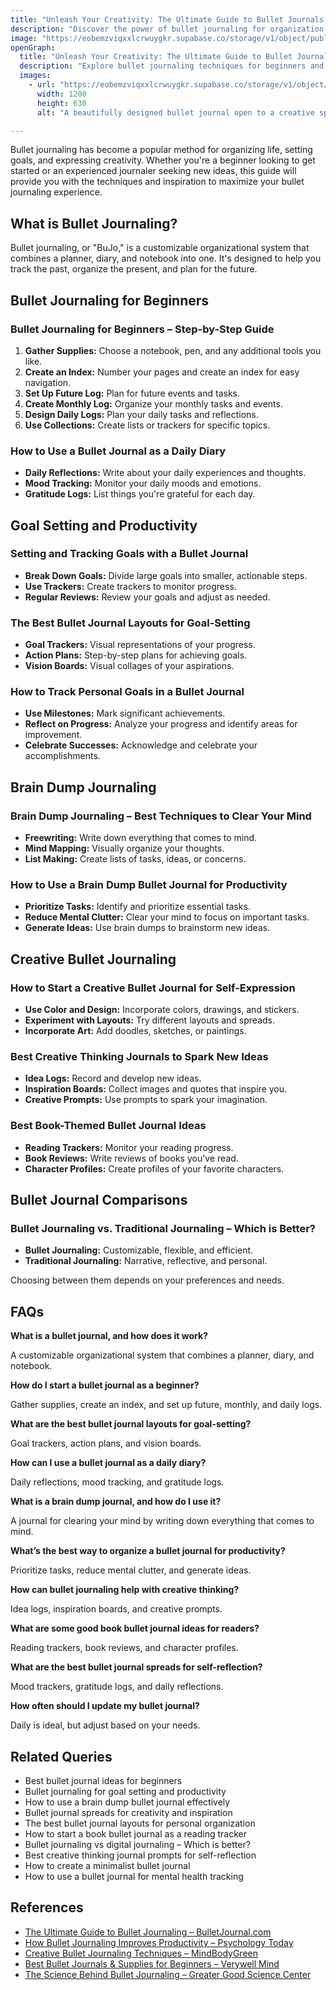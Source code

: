 ```yaml
---
title: "Unleash Your Creativity: The Ultimate Guide to Bullet Journals & Creative Journaling"
description: "Discover the power of bullet journaling for organization, goal setting, and self-expression. Learn step-by-step techniques, creative layouts, and productivity hacks to make the most of your journal."
image: "https://eobemzviqxxlcrwuygkr.supabase.co/storage/v1/object/public/sparklog//creative-journal.webp"
openGraph:
  title: "Unleash Your Creativity: The Ultimate Guide to Bullet Journals & Creative Journaling"
  description: "Explore bullet journaling techniques for beginners and advanced users. Find inspiration for layouts, goal trackers, creative spreads, and productivity hacks to maximize your journaling experience."
  images:
    - url: "https://eobemzviqxxlcrwuygkr.supabase.co/storage/v1/object/public/sparklog//creative-journal.webp"
      width: 1200
      height: 630
      alt: "A beautifully designed bullet journal open to a creative spread, with colorful pens, stickers, and aesthetic decorations on a cozy desk."

---
```


Bullet journaling has become a popular method for organizing life, setting goals, and expressing creativity. Whether you're a beginner looking to get started or an experienced journaler seeking new ideas, this guide will provide you with the techniques and inspiration to maximize your bullet journaling experience.

## What is Bullet Journaling?

Bullet journaling, or "BuJo," is a customizable organizational system that combines a planner, diary, and notebook into one. It's designed to help you track the past, organize the present, and plan for the future.

## Bullet Journaling for Beginners

### Bullet Journaling for Beginners – Step-by-Step Guide

1.  **Gather Supplies:** Choose a notebook, pen, and any additional tools you like.
2.  **Create an Index:** Number your pages and create an index for easy navigation.
3.  **Set Up Future Log:** Plan for future events and tasks.
4.  **Create Monthly Log:** Organize your monthly tasks and events.
5.  **Design Daily Logs:** Plan your daily tasks and reflections.
6.  **Use Collections:** Create lists or trackers for specific topics.

### How to Use a Bullet Journal as a Daily Diary

* **Daily Reflections:** Write about your daily experiences and thoughts.
* **Mood Tracking:** Monitor your daily moods and emotions.
* **Gratitude Logs:** List things you're grateful for each day.

## Goal Setting and Productivity

### Setting and Tracking Goals with a Bullet Journal

* **Break Down Goals:** Divide large goals into smaller, actionable steps.
* **Use Trackers:** Create trackers to monitor progress.
* **Regular Reviews:** Review your goals and adjust as needed.

### The Best Bullet Journal Layouts for Goal-Setting

* **Goal Trackers:** Visual representations of your progress.
* **Action Plans:** Step-by-step plans for achieving goals.
* **Vision Boards:** Visual collages of your aspirations.

### How to Track Personal Goals in a Bullet Journal

* **Use Milestones:** Mark significant achievements.
* **Reflect on Progress:** Analyze your progress and identify areas for improvement.
* **Celebrate Successes:** Acknowledge and celebrate your accomplishments.

## Brain Dump Journaling

### Brain Dump Journaling – Best Techniques to Clear Your Mind

* **Freewriting:** Write down everything that comes to mind.
* **Mind Mapping:** Visually organize your thoughts.
* **List Making:** Create lists of tasks, ideas, or concerns.

### How to Use a Brain Dump Bullet Journal for Productivity

* **Prioritize Tasks:** Identify and prioritize essential tasks.
* **Reduce Mental Clutter:** Clear your mind to focus on important tasks.
* **Generate Ideas:** Use brain dumps to brainstorm new ideas.

## Creative Bullet Journaling

### How to Start a Creative Bullet Journal for Self-Expression

* **Use Color and Design:** Incorporate colors, drawings, and stickers.
* **Experiment with Layouts:** Try different layouts and spreads.
* **Incorporate Art:** Add doodles, sketches, or paintings.

### Best Creative Thinking Journals to Spark New Ideas

* **Idea Logs:** Record and develop new ideas.
* **Inspiration Boards:** Collect images and quotes that inspire you.
* **Creative Prompts:** Use prompts to spark your imagination.

### Best Book-Themed Bullet Journal Ideas

* **Reading Trackers:** Monitor your reading progress.
* **Book Reviews:** Write reviews of books you've read.
* **Character Profiles:** Create profiles of your favorite characters.

## Bullet Journal Comparisons

### Bullet Journaling vs. Traditional Journaling – Which is Better?

* **Bullet Journaling:** Customizable, flexible, and efficient.
* **Traditional Journaling:** Narrative, reflective, and personal.

Choosing between them depends on your preferences and needs.

## FAQs

**What is a bullet journal, and how does it work?**

A customizable organizational system that combines a planner, diary, and notebook.

**How do I start a bullet journal as a beginner?**

Gather supplies, create an index, and set up future, monthly, and daily logs.

**What are the best bullet journal layouts for goal-setting?**

Goal trackers, action plans, and vision boards.

**How can I use a bullet journal as a daily diary?**

Daily reflections, mood tracking, and gratitude logs.

**What is a brain dump journal, and how do I use it?**

A journal for clearing your mind by writing down everything that comes to mind.

**What’s the best way to organize a bullet journal for productivity?**

Prioritize tasks, reduce mental clutter, and generate ideas.

**How can bullet journaling help with creative thinking?**

Idea logs, inspiration boards, and creative prompts.

**What are some good book bullet journal ideas for readers?**

Reading trackers, book reviews, and character profiles.

**What are the best bullet journal spreads for self-reflection?**

Mood trackers, gratitude logs, and daily reflections.

**How often should I update my bullet journal?**

Daily is ideal, but adjust based on your needs.

## Related Queries

* Best bullet journal ideas for beginners
* Bullet journaling for goal setting and productivity
* How to use a brain dump bullet journal effectively
* Bullet journal spreads for creativity and inspiration
* The best bullet journal layouts for personal organization
* How to start a book bullet journal as a reading tracker
* Bullet journaling vs digital journaling – Which is better?
* Best creative thinking journal prompts for self-reflection
* How to create a minimalist bullet journal
* How to use a bullet journal for mental health tracking

## References

* [The Ultimate Guide to Bullet Journaling – BulletJournal.com](https://bulletjournal.com/pages/learn)
* [How Bullet Journaling Improves Productivity – Psychology Today](https://www.psychologytoday.com/us/blog/prescriptions-life/202103/the-mental-health-benefits-journaling)
* [Creative Bullet Journaling Techniques – MindBodyGreen](https://www.mindbodygreen.com/articles/creative-bullet-journal-ideas)
* [Best Bullet Journals & Supplies for Beginners – Verywell Mind](https://www.verywellmind.com/best-bullet-journals-5190980)
* [The Science Behind Bullet Journaling – Greater Good Science Center](https://greatergood.berkeley.edu/article/item/how_bullet_journaling_can_help_you_be_more_productive)